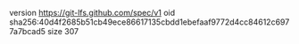 version https://git-lfs.github.com/spec/v1
oid sha256:40d4f2685b51cb49ece86617135cbdd1ebefaaf9772d4cc84612c6977a7bcad5
size 307
